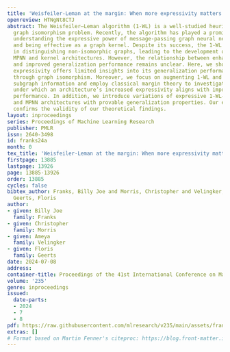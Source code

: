 ```yaml
---
title: 'Weisfeiler-Leman at the margin: When more expressivity matters'
openreview: HTNgNt8CTJ
abstract: The Weisfeiler–Leman algorithm (1-WL) is a well-studied heuristic for the
  graph isomorphism problem. Recently, the algorithm has played a prominent role in
  understanding the expressive power of message-passing graph neural networks (MPNNs)
  and being effective as a graph kernel. Despite its success, the 1-WL faces challenges
  in distinguishing non-isomorphic graphs, leading to the development of more expressive
  MPNN and kernel architectures. However, the relationship between enhanced expressivity
  and improved generalization performance remains unclear. Here, we show that an architecture’s
  expressivity offers limited insights into its generalization performance when viewed
  through graph isomorphism. Moreover, we focus on augmenting 1-WL and MPNNs with
  subgraph information and employ classical margin theory to investigate the conditions
  under which an architecture’s increased expressivity aligns with improved generalization
  performance. In addition, we introduce variations of expressive 1-WL-based kernel
  and MPNN architectures with provable generalization properties. Our empirical study
  confirms the validity of our theoretical findings.
layout: inproceedings
series: Proceedings of Machine Learning Research
publisher: PMLR
issn: 2640-3498
id: franks24a
month: 0
tex_title: 'Weisfeiler-Leman at the margin: When more expressivity matters'
firstpage: 13885
lastpage: 13926
page: 13885-13926
order: 13885
cycles: false
bibtex_author: Franks, Billy Joe and Morris, Christopher and Velingker, Ameya and
  Geerts, Floris
author:
- given: Billy Joe
  family: Franks
- given: Christopher
  family: Morris
- given: Ameya
  family: Velingker
- given: Floris
  family: Geerts
date: 2024-07-08
address:
container-title: Proceedings of the 41st International Conference on Machine Learning
volume: '235'
genre: inproceedings
issued:
  date-parts:
  - 2024
  - 7
  - 8
pdf: https://raw.githubusercontent.com/mlresearch/v235/main/assets/franks24a/franks24a.pdf
extras: []
# Format based on Martin Fenner's citeproc: https://blog.front-matter.io/posts/citeproc-yaml-for-bibliographies/
---
```

